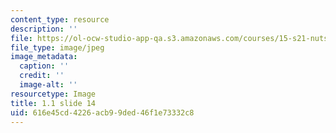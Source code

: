 ```yaml
---
content_type: resource
description: ''
file: https://ol-ocw-studio-app-qa.s3.amazonaws.com/courses/15-s21-nuts-and-bolts-of-business-plans-january-iap-2014/616e45cd4226acb99ded46f1e73332c8_Slide14.JPG
file_type: image/jpeg
image_metadata:
  caption: ''
  credit: ''
  image-alt: ''
resourcetype: Image
title: 1.1 slide 14
uid: 616e45cd-4226-acb9-9ded-46f1e73332c8
---
```

